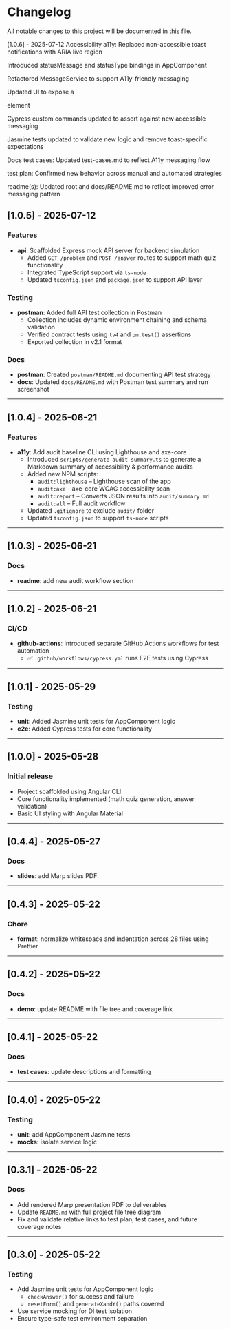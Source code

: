 # Changelog

All notable changes to this project will be documented in this file.

[1.0.6] - 2025-07-12
Accessibility
a11y: Replaced non-accessible toast notifications with ARIA live region

Introduced statusMessage and statusType bindings in AppComponent

Refactored MessageService to support A11y-friendly messaging

Updated UI to expose a <div role="status" aria-live="..."> element

Cypress custom commands updated to assert against new accessible messaging

Jasmine tests updated to validate new logic and remove toast-specific expectations

Docs
test cases: Updated test-cases.md to reflect A11y messaging flow

test plan: Confirmed new behavior across manual and automated strategies

readme(s): Updated root and docs/README.md to reflect improved error messaging pattern

## [1.0.5] - 2025-07-12

### Features

* **api**: Scaffolded Express mock API server for backend simulation  
  * Added `GET /problem` and `POST /answer` routes to support math quiz functionality  
  * Integrated TypeScript support via `ts-node`  
  * Updated `tsconfig.json` and `package.json` to support API layer  

### Testing

* **postman**: Added full API test collection in Postman  
  * Collection includes dynamic environment chaining and schema validation  
  * Verified contract tests using `tv4` and `pm.test()` assertions  
  * Exported collection in v2.1 format  

### Docs

* **postman**: Created `postman/README.md` documenting API test strategy  
* **docs**: Updated `docs/README.md` with Postman test summary and run screenshot  

---

## [1.0.4] - 2025-06-21

### Features

* **a11y**: Add audit baseline CLI using Lighthouse and axe-core  
  * Introduced `scripts/generate-audit-summary.ts` to generate a Markdown summary of accessibility & performance audits  
  * Added new NPM scripts:  
    * `audit:lighthouse` – Lighthouse scan of the app  
    * `audit:axe` – axe-core WCAG accessibility scan  
    * `audit:report` – Converts JSON results into `audit/summary.md`  
    * `audit:all` – Full audit workflow  
  * Updated `.gitignore` to exclude `audit/` folder  
  * Updated `tsconfig.json` to support `ts-node` scripts  

---

## [1.0.3] - 2025-06-21

### Docs

* **readme**: add new audit workflow section

---

## [1.0.2] - 2025-06-21

### CI/CD

* **github-actions**: Introduced separate GitHub Actions workflows for test automation  
  * ✅ `.github/workflows/cypress.yml` runs E2E tests using Cypress

---

## [1.0.1] - 2025-05-29

### Testing

* **unit**: Added Jasmine unit tests for AppComponent logic  
* **e2e**: Added Cypress tests for core functionality

---

## [1.0.0] - 2025-05-28

### Initial release

* Project scaffolded using Angular CLI  
* Core functionality implemented (math quiz generation, answer validation)  
* Basic UI styling with Angular Material

---

## [0.4.4] - 2025-05-27

### Docs

* **slides**: add Marp slides PDF

---

## [0.4.3] - 2025-05-22

### Chore

* **format**: normalize whitespace and indentation across 28 files using Prettier

---

## [0.4.2] - 2025-05-22

### Docs

* **demo**: update README with file tree and coverage link

---

## [0.4.1] - 2025-05-22

### Docs

* **test cases**: update descriptions and formatting

---

## [0.4.0] - 2025-05-22

### Testing

* **unit**: add AppComponent Jasmine tests  
* **mocks**: isolate service logic

---

## [0.3.1] - 2025-05-22

### Docs

* Add rendered Marp presentation PDF to deliverables  
* Update `README.md` with full project file tree diagram  
* Fix and validate relative links to test plan, test cases, and future coverage notes

---

## [0.3.0] - 2025-05-22

### Testing

* Add Jasmine unit tests for AppComponent logic  
  * `checkAnswer()` for success and failure  
  * `resetForm()` and `generateXandY()` paths covered  
* Use service mocking for DI test isolation  
* Ensure type-safe test environment separation
